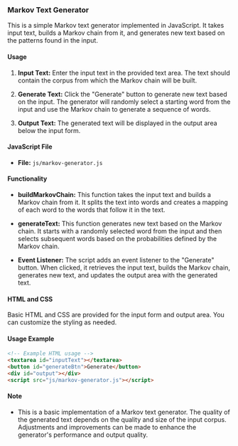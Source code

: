 ### Markov Text Generator

This is a simple Markov text generator implemented in JavaScript. It takes input text, builds a Markov chain from it, and generates new text based on the patterns found in the input.

#### Usage

1. **Input Text:** Enter the input text in the provided text area. The text should contain the corpus from which the Markov chain will be built.

2. **Generate Text:** Click the "Generate" button to generate new text based on the input. The generator will randomly select a starting word from the input and use the Markov chain to generate a sequence of words.

3. **Output Text:** The generated text will be displayed in the output area below the input form.

#### JavaScript File

- **File:** `js/markov-generator.js`
 
#### Functionality

- **buildMarkovChain:** This function takes the input text and builds a Markov chain from it. It splits the text into words and creates a mapping of each word to the words that follow it in the text.

- **generateText:** This function generates new text based on the Markov chain. It starts with a randomly selected word from the input and then selects subsequent words based on the probabilities defined by the Markov chain.

- **Event Listener:** The script adds an event listener to the "Generate" button. When clicked, it retrieves the input text, builds the Markov chain, generates new text, and updates the output area with the generated text.

#### HTML and CSS

Basic HTML and CSS are provided for the input form and output area. You can customize the styling as needed.

#### Usage Example

```html
<!-- Example HTML usage -->
<textarea id="inputText"></textarea>
<button id="generateBtn">Generate</button>
<div id="output"></div>
<script src="js/markov-generator.js"></script>
```

#### Note

- This is a basic implementation of a Markov text generator. The quality of the generated text depends on the quality and size of the input corpus. Adjustments and improvements can be made to enhance the generator's performance and output quality.
